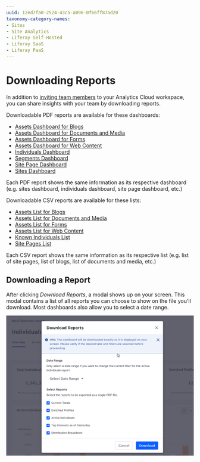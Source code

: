```yaml
---
uuid: 12ed7fa0-2524-43c5-a096-0f66ff87ad20
taxonomy-category-names:
- Sites
- Site Analytics
- Liferay Self-Hosted
- Liferay SaaS
- Liferay PaaS
---
```

# Downloading Reports

In addition to [inviting team members](../workspace-settings/managing-users.md#inviting-users) to your Analytics Cloud workspace, you can share insights with your team by downloading reports.

Downloadable PDF reports are available for these dashboards:

- [Assets Dashboard for Blogs](../touchpoints/assets/blogs.md)
- [Assets Dashboard for Documents and Media](../touchpoints/assets/documents-and-media.md)
- [Assets Dashboard for Forms](../touchpoints/assets/forms.md)
- [Assets Dashboard for Web Content](../touchpoints/assets/web-content.md)
- [Individuals Dashboard](../people/individuals.md)
- [Segments Dashboard](../people/segments.md)
- [Site Page Dashboard](../touchpoints/pages/pages.md)
- [Sites Dashboard](../touchpoints/sites-dashboard.md)

Each PDF report shows the same information as its respective dashboard (e.g. sites dashboard, individuals dashboard, site page dashboard, etc.)

Downloadable CSV reports are available for these lists:

- [Assets List for Blogs](../touchpoints/assets/blogs.md)
- [Assets List for Documents and Media](../touchpoints/assets/documents-and-media.md)
- [Assets List for Forms](../touchpoints/assets/forms.md)
- [Assets List for Web Content](../touchpoints/assets/web-content.md)
- [Known Individuals List](../people/individuals/individual-profiles.md)
- [Site Pages List](../touchpoints.md#viewing-page-data)

Each CSV report shows the same information as its respective list (e.g. list of site pages, list of blogs, list of documents and media, etc.)

## Downloading a Report

After clicking *Download Reports*, a modal shows up on your screen. This modal contains a list of all reports you can choose to show on the file you'll download. Most dashboards also allow you to select a date range.

![The modal allows you to choose which reports in which date range to download](./downloading-reports/images/01.png)